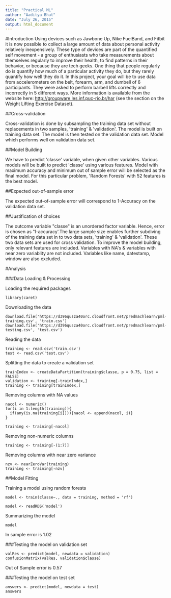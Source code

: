 ```yaml
---
title: "Practical ML"
author: "Aaditya Bhat"
date: "July 26, 2015"
output: html_document
---
```


#Introduction
Using devices such as Jawbone Up, Nike FuelBand, and Fitbit it is now possible to collect a large amount of data about personal activity relatively inexpensively. These type of devices are part of the quantified self movement - a group of enthusiasts who take measurements about themselves regularly to improve their health, to find patterns in their behavior, or because they are tech geeks. One thing that people regularly do is quantify how much of a particular activity they do, but they rarely quantify how well they do it. In this project, your goal will be to use data from accelerometers on the belt, forearm, arm, and dumbell of 6 participants. They were asked to perform barbell lifts correctly and incorrectly in 5 different ways. More information is available from the website here: http://groupware.les.inf.puc-rio.br/har (see the section on the Weight Lifting Exercise Dataset).

##Cross-validation

Cross-validation is done by subsampling the training data set without replacements in two samples, 'training' & 'validation'. The model is built on training data set. The model is then tested on the validation data set. Model which performs well on validation data set.

##Model Building

We have to predict 'classe' variable, when given other variables. Various models will be built to predict 'classe' using various features. Model with maximum accuracy and minimum out of sample error will be selected as the final model. For this particular problem, 'Random Forests' with 52 features is the best model. 

##Expected out-of-sample error

The expected out-of-sample error will correspond to 1-Accuracy on the validation data set.


##Justification of choices

The outcome variable "classe" is an unordered factor variable. Hence, error is chosen as '1-accuracy'.The large sample size enables further subdiving of the training data set in to two data sets, 'training' & 'validation'. These two data sets are used for cross validation. To improve the model building, only relevant features are included. Variables with NA's & variables with near zero variablity are not included. Variables like name, datestamp, window are also excluded.


#Analysis

###Data Loading & Processing

Loading the required packages
```{r}
library(caret)
```

Downloading the data
```{r, eval = FALSE}
download.file('https://d396qusza40orc.cloudfront.net/predmachlearn/pml-training.csv', 'train.csv')
download.file('https://d396qusza40orc.cloudfront.net/predmachlearn/pml-testing.csv', 'test.csv')
```

Reading the data
```{r}
training <- read.csv('train.csv')
test <- read.csv('test.csv')
```

Splitting the data to create a validation set
```{r}
trainIndex <- createDataPartition(training$classe, p = 0.75, list = FALSE)
validation <- training[-trainIndex,]
training <- training[trainIndex,]
```

Removing columns with NA values
```{r}
nacol <- numeric()
for(i in 1:length(training)){
  if(any(is.na(training[i]))){nacol <- append(nacol, i)}
}

training <- training[-nacol]
```

Removing non-numeric columns
```{r}
training <- training[-(1:7)]
```

Removing columns with near zero variance
```{r}
nzv <- nearZeroVar(training)
training <- training[-nzv]
```

##Model Fitting

Training a model using random forests
```{r, eval= FALSE}
model <- train(classe~., data = training, method = 'rf')
```

```{r, echo=FALSE}
model <- readRDS('model')
```
Summarizing the model
```{r}
model
```

In sample error is 1.02

###Testing the model on validation set
```{r}
valRes <- predict(model, newdata = validation)
confusionMatrix(valRes, validation$classe)
```

Out of Sample error is 0.57

###Testing the model on test set
```{r}
answers <- predict(model, newdata = test)
answers
```
